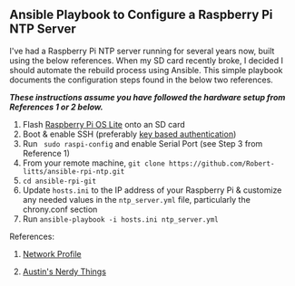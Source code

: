 ## Ansible Playbook to Configure a Raspberry Pi NTP Server 

I've had a Raspberry Pi NTP server running for several years now, built using the below references. When my SD card recently broke, I decided I should automate the rebuild process using Ansible. This simple playbook documents the configuration steps found in the below two references. 

***These instructions assume you have followed the hardware setup from References 1 or 2 below.***

1. Flash [Raspberry Pi OS Lite](https://www.raspberrypi.com/software/operating-systems/) onto an SD card
2. Boot & enable SSH (preferably [key based authentication](https://www.digitalocean.com/community/tutorials/how-to-configure-ssh-key-based-authentication-on-a-linux-server))
3. Run ``` sudo raspi-config``` and enable Serial Port (see Step 3 from Reference 1)
4. From your remote machine, ```git clone https://github.com/Robert-litts/ansible-rpi-ntp.git```
5. ```cd ansible-rpi-git``` 
6. Update ```hosts.ini``` to the IP address of your Raspberry Pi & customize any needed values in the ```ntp_server.yml``` file, particularly the chrony.conf section
7. Run ```ansible-playbook -i hosts.ini ntp_server.yml```

References:
1. [Network Profile](https://blog.networkprofile.org/gps-backed-local-ntp-server/)

2. [Austin's Nerdy Things](https://austinsnerdythings.com/2021/04/19/microsecond-accurate-ntp-with-a-raspberry-pi-and-pps-gps/)